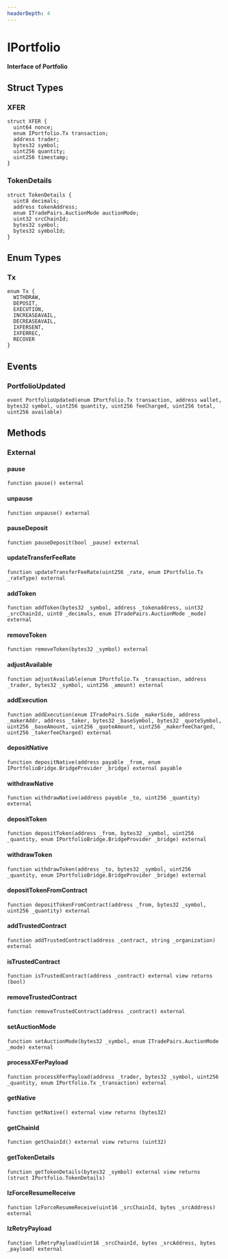```yaml
---
headerDepth: 4
---
```


# IPortfolio

**Interface of Portfolio**



## Struct Types

### XFER



```solidity
struct XFER {
  uint64 nonce;
  enum IPortfolio.Tx transaction;
  address trader;
  bytes32 symbol;
  uint256 quantity;
  uint256 timestamp;
}
```
### TokenDetails



```solidity
struct TokenDetails {
  uint8 decimals;
  address tokenAddress;
  enum ITradePairs.AuctionMode auctionMode;
  uint32 srcChainId;
  bytes32 symbol;
  bytes32 symbolId;
}
```

## Enum Types

### Tx



```solidity
enum Tx {
  WITHDRAW,
  DEPOSIT,
  EXECUTION,
  INCREASEAVAIL,
  DECREASEAVAIL,
  IXFERSENT,
  IXFERREC,
  RECOVER
}
```


## Events

### PortfolioUpdated



```solidity:no-line-numbers
event PortfolioUpdated(enum IPortfolio.Tx transaction, address wallet, bytes32 symbol, uint256 quantity, uint256 feeCharged, uint256 total, uint256 available)
```




## Methods


### External

#### pause



```solidity:no-line-numbers
function pause() external
```


#### unpause



```solidity:no-line-numbers
function unpause() external
```


#### pauseDeposit



```solidity:no-line-numbers
function pauseDeposit(bool _pause) external
```


#### updateTransferFeeRate



```solidity:no-line-numbers
function updateTransferFeeRate(uint256 _rate, enum IPortfolio.Tx _rateType) external
```


#### addToken



```solidity:no-line-numbers
function addToken(bytes32 _symbol, address _tokenaddress, uint32 _srcChainId, uint8 _decimals, enum ITradePairs.AuctionMode _mode) external
```


#### removeToken



```solidity:no-line-numbers
function removeToken(bytes32 _symbol) external
```


#### adjustAvailable



```solidity:no-line-numbers
function adjustAvailable(enum IPortfolio.Tx _transaction, address _trader, bytes32 _symbol, uint256 _amount) external
```


#### addExecution



```solidity:no-line-numbers
function addExecution(enum ITradePairs.Side _makerSide, address _makerAddr, address _taker, bytes32 _baseSymbol, bytes32 _quoteSymbol, uint256 _baseAmount, uint256 _quoteAmount, uint256 _makerfeeCharged, uint256 _takerfeeCharged) external
```


#### depositNative



```solidity:no-line-numbers
function depositNative(address payable _from, enum IPortfolioBridge.BridgeProvider _bridge) external payable
```


#### withdrawNative



```solidity:no-line-numbers
function withdrawNative(address payable _to, uint256 _quantity) external
```


#### depositToken



```solidity:no-line-numbers
function depositToken(address _from, bytes32 _symbol, uint256 _quantity, enum IPortfolioBridge.BridgeProvider _bridge) external
```


#### withdrawToken



```solidity:no-line-numbers
function withdrawToken(address _to, bytes32 _symbol, uint256 _quantity, enum IPortfolioBridge.BridgeProvider _bridge) external
```


#### depositTokenFromContract



```solidity:no-line-numbers
function depositTokenFromContract(address _from, bytes32 _symbol, uint256 _quantity) external
```


#### addTrustedContract



```solidity:no-line-numbers
function addTrustedContract(address _contract, string _organization) external
```


#### isTrustedContract



```solidity:no-line-numbers
function isTrustedContract(address _contract) external view returns (bool)
```


#### removeTrustedContract



```solidity:no-line-numbers
function removeTrustedContract(address _contract) external
```


#### setAuctionMode



```solidity:no-line-numbers
function setAuctionMode(bytes32 _symbol, enum ITradePairs.AuctionMode _mode) external
```


#### processXFerPayload



```solidity:no-line-numbers
function processXFerPayload(address _trader, bytes32 _symbol, uint256 _quantity, enum IPortfolio.Tx _transaction) external
```


#### getNative



```solidity:no-line-numbers
function getNative() external view returns (bytes32)
```


#### getChainId



```solidity:no-line-numbers
function getChainId() external view returns (uint32)
```


#### getTokenDetails



```solidity:no-line-numbers
function getTokenDetails(bytes32 _symbol) external view returns (struct IPortfolio.TokenDetails)
```


#### lzForceResumeReceive



```solidity:no-line-numbers
function lzForceResumeReceive(uint16 _srcChainId, bytes _srcAddress) external
```


#### lzRetryPayload



```solidity:no-line-numbers
function lzRetryPayload(uint16 _srcChainId, bytes _srcAddress, bytes _payload) external
```





